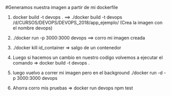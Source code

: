 #Generamos nuestra imagen a partir de mi dockerfile

1. docker build -t devops . ==> ./docker build -t devops /d/CURSOS/DEVOPS/DEVOPS_2018/app_ejemplo/ (Crea la imagen con el nombre devops)

2. ./docker run -p 3000:3000 devops ==> corro mi imagen creada

3. ./docker kill id_container => salgo de un contenedor

4. Luego si hacemos un cambio en nuestro codigo volvemos a ejecutar el comando => docker build -t devops .

5. luego vuelvo a correr mi imagen pero en el background ./docker run -d -p 3000:3000 devops

6. Ahorra corro mis pruebas => docker run devops npm test